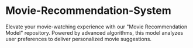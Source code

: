 # Movie-Recommendation-System
Elevate your movie-watching experience with our "Movie Recommendation Model" repository. Powered by advanced algorithms, this model analyzes user preferences to deliver personalized movie suggestions. 
